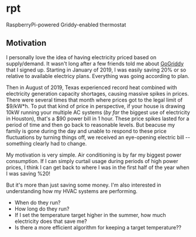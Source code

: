 # rpt

RaspberryPi-powered Griddy-enabled thermostat

## Motivation

I personally love the idea of having electricity priced based on supply/demand.  It wasn't long after a few friends told me about [GoGriddy](https://www.gogriddy.com/) that I signed up.  Starting in January of 2019, I was easily saving 20% or so relative to available electricy plans.  Everything was going according to plan.

Then in August of 2019, Texas experienced record heat combined with electricity generation capacity shortages, causing massive spikes in prices.  There were several times that month where prices got to the legal limit of $9/kW\*h.  To put that kind of price in perspective, if your house is drawing 10kW running your multiple AC systems (*by far* the biggest use of electricity in Houston), that's a $90 power bill in 1 hour.  These price spikes lasted for a period of time and then go back to reasonable levels.  But beacuse my family is gone during the day and unable to respond to these price fluctuations by turning things off, we received an eye-opening electric bill -- something clearly had to change.

My motivation is very simple.  Air conditioning is by far my biggest power consumption.  If I can simply curtail usage during periods of high power prices, I think I can get back to where I was in the first half of the year when I was saving %20!

But it's more than just saving some money.  I'm also interested in understanding how my HVAC systems are performing.  
* When do they run?
* How long do they run?
* If I set the temperature target higher in the summer, how much electricity does that save me?  
* Is there a more efficient algorithm for keeping a target temperature??
